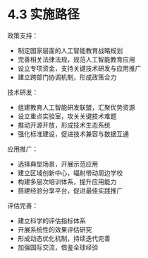 # 4.3 实施路径

政策支持：
- 制定国家层面的人工智能教育战略规划
- 完善相关法律法规，规范人工智能教育应用
- 设立专项资金，支持关键技术研发与应用推广
- 建立跨部门协调机制，形成政策合力

技术研发：
- 组建教育人工智能研发联盟，汇聚优势资源
- 设立重点实验室，攻关关键技术难题
- 推动开源开放，形成技术生态系统
- 强化标准建设，促进技术兼容与数据互通

应用推广：
- 选择典型场景，开展示范应用
- 建立区域创新中心，辐射带动周边学校
- 构建多层次培训体系，提升应用能力
- 搭建经验分享平台，促进最佳实践推广

评估完善：
- 建立科学的评估指标体系
- 开展系统性的效果评估研究
- 形成动态优化机制，持续迭代完善
- 加强国际交流，借鉴全球经验
